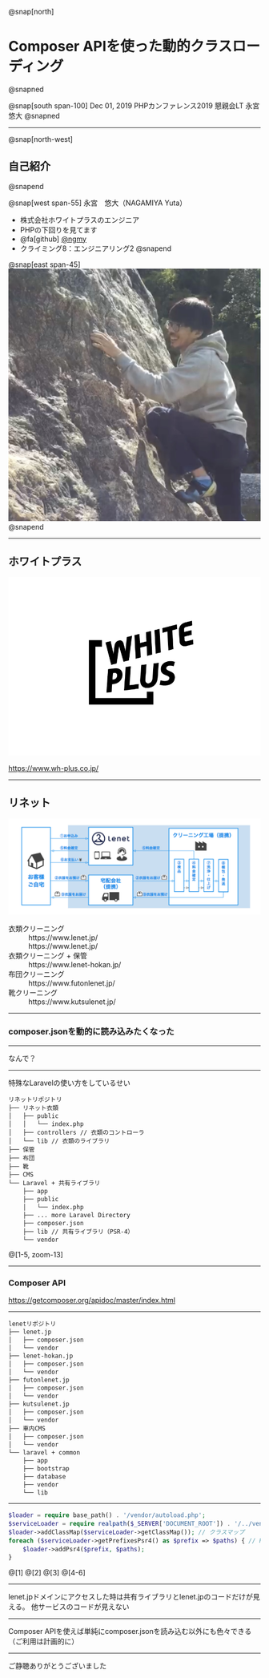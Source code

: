 @snap[north]
# Composer APIを使った動的クラスローディング
@snapned

@snap[south span-100]
Dec 01, 2019
PHPカンファレンス2019 懇親会LT
永宮　悠大
@snapned

---

@snap[north-west]
## 自己紹介
@snapend

@snap[west span-55]
永宮　悠大（NAGAMIYA Yuta）
- 株式会社ホワイトプラスのエンジニア
- PHPの下回りを見てます
- @fa[github] [@ngmy](https://github.com/ngmy)
- クライミング8：エンジニアリング2
@snapend

@snap[east span-45]
![IMAGE](assets/img/profile.jpg)
@snapend

---

## ホワイトプラス

![IMAGE](assets/img/wplogo.png)

https://www.wh-plus.co.jp/

---

## リネット

![IMAGE](assets/img/lenet-service.png)

<dl>
    <dt>衣類クリーニング</dt>
    <dd>https://www.lenet.jp/</dd>
    <dd>https://www.lenet.jp/</dd>
    <dt>衣類クリーニング + 保管</dt>
    <dd>https://www.lenet-hokan.jp/</dd>
    <dt>布団クリーニング</dt>
    <dd>https://www.futonlenet.jp/</dd>
    <dt>靴クリーニング</dt>
    <dd>https://www.kutsulenet.jp/</dd>
</dl>

----

### composer.jsonを動的に読み込みたくなった

---

なんで？

---

特殊なLaravelの使い方をしているせい

```
リネットリポジトリ
├── リネット衣類
│   ├── public
│   │   └── index.php
│   ├── controllers // 衣類のコントローラ
│   └── lib // 衣類のライブラリ
├── 保管
├── 布団
├── 靴
├── CMS
└── Laravel + 共有ライブラリ
    ├── app
    ├── public
    │   └── index.php
    ├── ... more Laravel Directory
    ├── composer.json
    ├── lib // 共有ライブラリ（PSR-4）
    └── vendor
```

@[1-5, zoom-13]

---

### Composer API

https://getcomposer.org/apidoc/master/index.html

---

```
lenetリポジトリ
├── lenet.jp
│   ├── composer.json
│   └── vendor
├── lenet-hokan.jp
│   ├── composer.json
│   └── vendor
├── futonlenet.jp
│   ├── composer.json
│   └── vendor
├── kutsulenet.jp
│   ├── composer.json
│   └── vendor
├── 車内CMS
│   ├── composer.json
│   └── vendor
└── laravel + common
    ├── app
    ├── bootstrap
    ├── database
    ├── vendor    
    └── lib
```

---

```php
$loader = require base_path() . '/vendor/autoload.php';
$serviceLoader = require realpath($_SERVER['DOCUMENT_ROOT']) . '/../vendor/autoload.php';
$loader->addClassMap($serviceLoader->getClassMap()); // クラスマップ
foreach ($serviceLoader->getPrefixesPsr4() as $prefix => $paths) { // PSR-4
    $loader->addPsr4($prefix, $paths);
}
```

@[1]
@[2]
@[3]
@[4-6]

---

lenet.jpドメインにアクセスした時は共有ライブラリとlenet.jpのコードだけが見える。
他サービスのコードが見えない

---

Composer APIを使えば単純にcomposer.jsonを読み込む以外にも色々できる
（ご利用は計画的に）

---

ご静聴ありがとうございました

